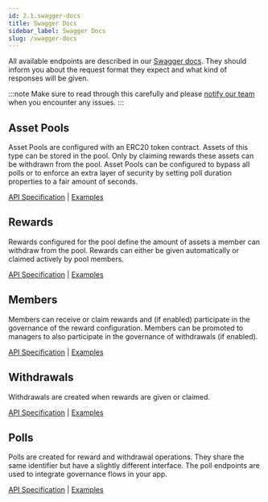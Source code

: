 ```yaml
---
id: 2.1.swagger-docs
title: Swagger Docs
sidebar_label: Swagger Docs
slug: /swagger-docs
---
```


All available endpoints are described in our [Swagger docs](https://api.thx.network/v1/docs). They should inform you about the request format they expect and what kind of responses will be given. 

:::note
Make sure to read through this carefully and please [notify our team](https://thx.page.link/slack) when you encounter any issues.
:::

## Asset Pools

Asset Pools are configured with an ERC20 token contract. Assets of this type can be stored in the pool. Only by claiming rewards these assets can be withdrawn from the pool. Asset Pools can be configured to bypass all polls or to enforce an extra layer of security by setting poll duration properties to a fair amount of seconds. 

[API Specification](https://api.thx.network/v1/docs/#/Asset%20Pools) | [Examples](../asset_pools)

## Rewards

Rewards configured for the pool define the amount of assets a member can withdraw from the pool. Rewards can either be given automatically or claimed actively by pool members.

[API Specification](https://api.thx.network/v1/docs/#/Rewards) | [Examples](../rewards)

## Members 

Members can receive or claim rewards and (if enabled) participate in the governance of the reward configuration. Members can be promoted to managers to also participate in the governance of withdrawals (if enabled).

[API Specification](https://api.thx.network/v1/docs/#/Members) | [Examples](../members)

## Withdrawals

Withdrawals are created when rewards are given or claimed. 

[API Specification](https://api.thx.network/v1/docs/#/Withdrawals) | [Examples](../withdrawals)

## Polls

Polls are created for reward and withdrawal operations. They share the same identifier but have a slightly different interface. The poll endpoints are used to integrate governance flows in your app.

[API Specification](https://api.thx.network/v1/docs/#/Polls) | [Examples](../polls)